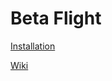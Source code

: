 # Beta Flight

[Installation](https://github.com/betaflight/betaflight/wiki/Installing-Betaflight)

[Wiki](https://github.com/betaflight/betaflight/wiki)
